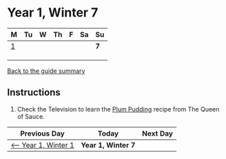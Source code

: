 # Year 1, Winter 7

| M                          | Tu                        | W                         | Th                        | F                         | Sa                        | Su                        |
| -------------------------- | ------------------------- | ------------------------- | ------------------------- |-------------------------- | ------------------------- | ------------------------- |
| [1](year-1-winter-1.md)    |                           |                           |                           |                           |                           | **7**                     |
|                            |                           |                           |                           |                           |                           |                           |
|                            |                           |                           |                           |                           |                           |                           |
|                            |                           |                           |                           |                           |                           |                           |

[Back to the guide summary](readme.md)

## Instructions

1. Check the Television to learn the [Plum Pudding](https://stardewvalleywiki.com/Plum_Pudding) recipe from The Queen of Sauce.

| Previous Day                                | Today                 | Next Day                                    |
| ------------------------------------------- | --------------------- | ------------------------------------------- |
| [⟵ Year 1, Winter 1](year-1-winter-1.md)   | **Year 1, Winter 7**  |                                             |
